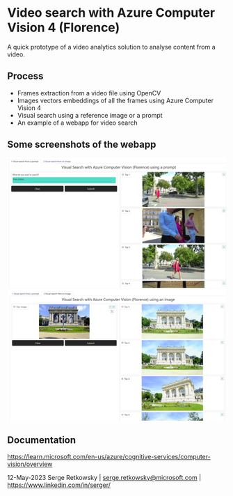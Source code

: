 # Video search with Azure Computer Vision 4 (Florence)

A quick prototype of a video analytics solution to analyse content from a video.

## Process
- Frames extraction from a video file using OpenCV
- Images vectors embeddings of all the frames using Azure Computer Vision 4
- Visual search using a reference image or a prompt
- An example of a webapp for video search

## Some screenshots of the webapp
<img src="example1.jpg">

<img src="example2.jpg">

## Documentation
https://learn.microsoft.com/en-us/azure/cognitive-services/computer-vision/overview

12-May-2023 Serge Retkowsky | serge.retkowsky@microsoft.com | https://www.linkedin.com/in/serger/
